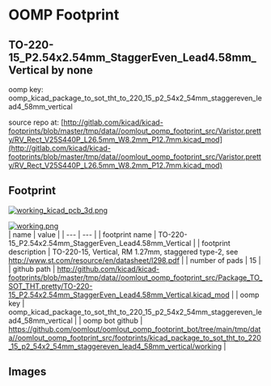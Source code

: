 # OOMP Footprint  
## TO-220-15_P2.54x2.54mm_StaggerEven_Lead4.58mm_Vertical  by none  
  
oomp key: oomp_kicad_package_to_sot_tht_to_220_15_p2_54x2_54mm_staggereven_lead4_58mm_vertical  
  
source repo at: [http://gitlab.com/kicad/kicad-footprints/blob/master/tmp/data//oomlout_oomp_footprint_src/Varistor.pretty/RV_Rect_V25S440P_L26.5mm_W8.2mm_P12.7mm.kicad_mod](http://gitlab.com/kicad/kicad-footprints/blob/master/tmp/data//oomlout_oomp_footprint_src/Varistor.pretty/RV_Rect_V25S440P_L26.5mm_W8.2mm_P12.7mm.kicad_mod)  
## Footprint  
  
[![working_kicad_pcb_3d.png](working_kicad_pcb_3d_600.png)](working_kicad_pcb_3d.png)  
  
[![working.png](working_600.png)](working.png)  
| name | value | 
| --- | --- | 
| footprint name | TO-220-15_P2.54x2.54mm_StaggerEven_Lead4.58mm_Vertical | 
| footprint description | TO-220-15, Vertical, RM 1.27mm, staggered type-2, see http://www.st.com/resource/en/datasheet/l298.pdf | 
| number of pads | 15 | 
| github path | http://github.com/kicad/kicad-footprints/blob/master/tmp/data//oomlout_oomp_footprint_src/Package_TO_SOT_THT.pretty/TO-220-15_P2.54x2.54mm_StaggerEven_Lead4.58mm_Vertical.kicad_mod | 
| oomp key | oomp_kicad_package_to_sot_tht_to_220_15_p2_54x2_54mm_staggereven_lead4_58mm_vertical | 
| oomp bot github | https://github.com/oomlout/oomlout_oomp_footprint_bot/tree/main/tmp/data//oomlout_oomp_footprint_src/footprints/kicad_package_to_sot_tht_to_220_15_p2_54x2_54mm_staggereven_lead4_58mm_vertical/working | 
## Images  
